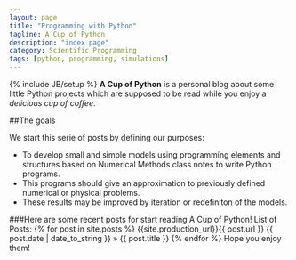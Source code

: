 ```yaml
---
layout: page
title: "Programming with Python"
tagline: A Cup of Python
description: "index page"
category: Scientific Programming
tags: [python, programming, simulations]
---
```

{% include JB/setup %}
**A Cup of Python** is a personal blog about some little Python projects which are supposed to be read while you enjoy a *delicious cup of coffee*. 

##The goals

We start this serie of posts by defining our purposes:

* To develop small and simple models using programming elements and structures based on Numerical Methods class notes to write Python programs. 
* This programs should give an approximation to previously defined numerical or physical problems.
* These results may be improved by iteration or redefiniton of the models.

###Here are some recent posts for start reading A Cup of Python!
List of Posts:
    {% for post in site.posts %}
    {{site.production_url}}{{ post.url }}
    {{ post.date | date_to_string }} » {{ post.title }}
    {% endfor %} 
Hope you enjoy them!
